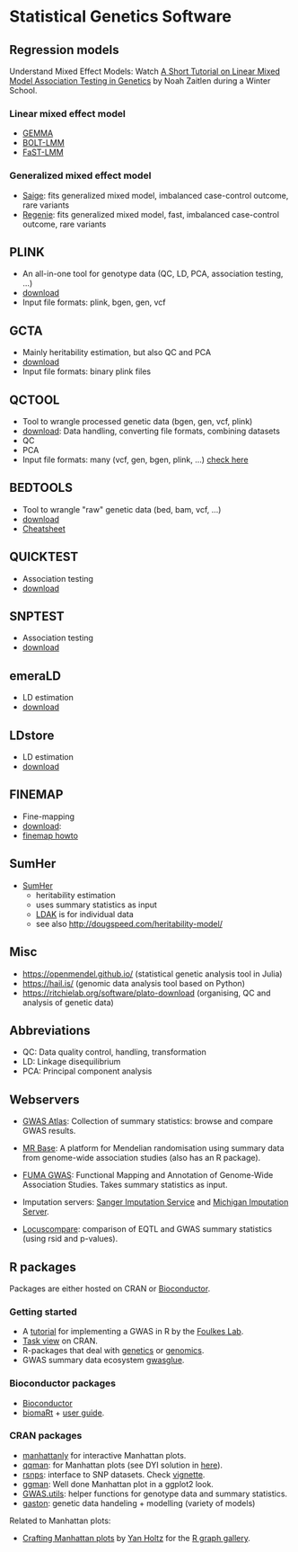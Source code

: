 
# Statistical Genetics Software

## Regression models

Understand Mixed Effect Models: Watch [A Short Tutorial on Linear Mixed Model Association Testing in Genetics](https://www.youtube.com/watch?v=pTAXVTA0YQQ) by Noah Zaitlen during a Winter School. 

### Linear mixed effect model
- [GEMMA](https://github.com/genetics-statistics/GEMMA)
- [BOLT-LMM](https://alkesgroup.broadinstitute.org/BOLT-LMM/BOLT-LMM_manual.html)
- [FaST-LMM](https://fastlmm.github.io/)

### Generalized mixed effect model
- [Saige](https://github.com/weizhouUMICH/SAIGE): fits generalized mixed model, imbalanced case-control outcome, rare variants 
- [Regenie](https://rgcgithub.github.io/regenie/install/): fits generalized mixed model, fast, imbalanced case-control outcome, rare variants 


## PLINK
- An all-in-one tool for genotype data (QC, LD, PCA, association testing, ...)
- [download](https://www.cog-genomics.org/plink/2.0/)
- Input file formats: plink, bgen, gen, vcf
  
## GCTA
- Mainly heritability estimation, but also QC and PCA
- [download](https://cnsgenomics.com/software/gcta/#Overview)
- Input file formats: binary plink files
  
## QCTOOL
- Tool to wrangle processed genetic data (bgen, gen, vcf, plink)
- [download](http://www.well.ox.ac.uk/~gav/qctool_v2/): Data handling, converting file formats, combining datasets
- QC
- PCA
- Input file formats: many (vcf, gen, bgen, plink, ...) [check here](http://www.well.ox.ac.uk/~gav/qctool/documentation/genotype_file_formats.html)
  
## BEDTOOLS
- Tool to wrangle "raw" genetic data (bed, bam, vcf, ...)
- [download](https://github.com/arq5x/bedtools2)
- [Cheatsheet](https://gist.github.com/ilevantis/6d6ecf8718a5803acff736c2dffc933e)
  
## QUICKTEST
- Association testing
- [download](https://wp.unil.ch/sgg/quicktest/)

## SNPTEST
- Association testing
- [download](https://mathgen.stats.ox.ac.uk/genetics_software/snptest/snptest.html)

## emeraLD
- LD estimation
- [download](https://github.com/statgen/emeraLD)
  
## LDstore
- LD estimation
- [download](http://www.christianbenner.com/#ldstore)

## FINEMAP
- Fine-mapping
- [download](http://www.christianbenner.com/): 
- [finemap howto](https://sinarueeger.github.io/post/finemapping-howto/)

## SumHer
- [SumHer](http://dougspeed.com/sumher/)
  - heritability estimation
  - uses summary statistics as input
  - [LDAK](http://dougspeed.com/ldak/) is for individual data
  - see also http://dougspeed.com/heritability-model/


## Misc
- https://openmendel.github.io/ (statistical genetic analysis tool in Julia)
- https://hail.is/ (genomic data analysis tool based on Python)
- https://ritchielab.org/software/plato-download (organising, QC and analysis of genetic data)

## Abbreviations
- QC: Data quality control, handling, transformation
- LD: Linkage disequilibrium
- PCA: Principal component analysis

## Webservers

- [GWAS Atlas](https://atlas.ctglab.nl): Collection of summary statistics: browse and compare GWAS results. 

- [MR Base](http://app.mrbase.org/): A platform for Mendelian randomisation using summary data from genome-wide association studies (also has an R package).

- [FUMA GWAS](http://fuma.ctglab.nl/): Functional Mapping and Annotation of Genome-Wide Association Studies. Takes summary statistics as input. 

- Imputation servers: [Sanger Imputation Service](https://imputation.sanger.ac.uk/) and [Michigan Imputation Server](https://imputationserver.sph.umich.edu/index.html).

- [Locuscompare](http://locuscompare.com/): comparison of EQTL and GWAS summary statistics (using rsid and p-values).

## R packages

Packages are either hosted on CRAN or [Bioconductor](https://www.bioconductor.org/). 

### Getting started
- A [tutorial](http://www.stat-gen.org/str/about.html) for implementing a GWAS in R by the [Foulkes Lab](http://www.stat-gen.org/about.html).
- [Task view](https://cran.r-project.org/web/views/Genetics.html) on CRAN.
- R-packages that deal with [genetics](https://rdrr.io/search?q=genetics) or [genomics](https://rdrr.io/search?q=genomics). 
- GWAS summary data ecosystem [gwasglue](https://github.com/MRCIEU/gwasglue).

### Bioconductor packages 
- [Bioconductor](https://www.bioconductor.org/packages/release/BiocViews.html#___Software)
- [biomaRt](https://bioconductor.org/packages/release/bioc/html/biomaRt.html) + [user guide](https://bioconductor.org/packages/release/bioc/vignettes/biomaRt/inst/doc/biomaRt.html).

### CRAN packages
- [manhattanly](https://moderndata.plot.ly/manhattanly-r-package-for-interactive-manhattan-plots/) for interactive Manhattan plots. 
- [qqman](https://cran.r-project.org/web/packages/qqman/index.html): for Manhattan plots (see DYI solution in [here](https://www.r-graph-gallery.com/wp-content/uploads/2018/02/Manhattan_plot_in_R.html)).
- [rsnps](https://cran.r-project.org/web/packages/rsnps/): interface to SNP datasets. Check [vignette](https://cran.r-project.org/web/packages/rsnps/vignettes/rsnps_vignette.html).
- [ggman](https://github.com/mkanai/ggman): Well done Manhattan plot in a ggplot2 look.
- [GWAS.utils](https://github.com/sinarueeger/GWAS.utils): helper functions for genotype data and summary statistics.
- [gaston](https://cran.r-project.org/web/packages/gaston/index.html): genetic data handeling + modelling (variety of models)

Related to Manhattan plots: 
- [Crafting Manhattan plots](https://www.r-graph-gallery.com/wp-content/uploads/2018/02/Manhattan_plot_in_R.html) by [Yan Holtz](https://github.com/holtzy/) for the [R graph gallery](https://www.r-graph-gallery.com/). 
